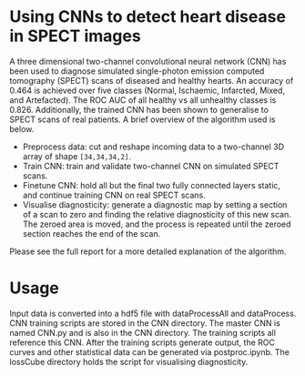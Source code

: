 Using CNNs to detect heart disease in SPECT images
==================================================

A three dimensional two-channel convolutional neural network (CNN) has been used to diagnose simulated single-photon emission computed tomography (SPECT) scans of diseased and healthy hearts. An accuracy of 0.464 is achieved over five classes (Normal, Ischaemic, Infarcted, Mixed, and Artefacted). The ROC AUC of all healthy vs all unhealthy classes is 0.826. Additionally, the trained CNN has been shown to generalise to SPECT scans of real patients. A brief overview of the algorithm used is below.

* Preprocess data: cut and reshape incoming data to a two-channel 3D array of shape `[34,34,34,2]`.
* Train CNN: train and validate two-channel CNN on simulated SPECT scans.
* Finetune CNN: hold all but the final two fully connected layers static, and continue training CNN on real SPECT scans.
* Visualise diagnosticity: generate a diagnostic map by setting a section of a scan to zero and finding the relative diagnosticity of this new scan. The zeroed area is moved, and the process is repeated until the zeroed section reaches the end of the scan.

Please see the full report for a more detailed explanation of the algorithm.

Usage
=====

Input data is converted into a hdf5 file with dataProcessAll and dataProcess. CNN training scripts are stored in the CNN directory. The master CNN is named CNN.py and is also in the CNN directory. The training scripts all reference this CNN. After the training scripts generate output, the ROC curves and other statistical data can be generated via postproc.ipynb. The lossCube directory holds the script for visualising diagnosticity.

